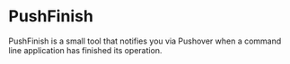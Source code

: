 # PushFinish

PushFinish is a small tool that notifies you via Pushover when a command line application has finished its operation.
